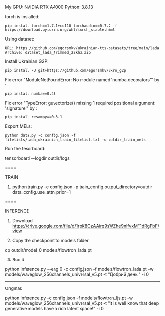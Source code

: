 My GPU: NVIDIA RTX A4000
Python: 3.8.13

torch is installed:

    pip install torch==1.7.1+cu110 torchaudio==0.7.2 -f https://download.pytorch.org/whl/torch_stable.html

Using dataset:

    URL: https://github.com/egorsmkv/ukrainian-tts-datasets/tree/main/lada
    Archive: dataset_lada_trimmed_22khz.zip

Install Ukrainian G2P:

    pip install -U git+https://github.com/egorsmkv/ukro_g2p

Fix error "ModuleNotFoundError: No module named 'numba.decorators'" by :

    pip install numba==0.48

Fix error "TypeError: guvectorize() missing 1 required positional argument: 'signature'" by :

    pip install resampy==0.3.1

Export MELs:

    python data.py -c config.json -f filelists/lada_ukrainian_train_filelist.txt -o outdir_train_mels


Run the tesorboard:

tensorboard --logdir outdir/logs

====


TRAIN

1) python train.py -c config.json -p train_config.output_directory=outdir data_config.use_attn_prior=1



====

INFERENCE

1) Download https://drive.google.com/file/d/1rpK8CzAAirq9sWZhe9nlfvxMF1dRgFbF/view

2) Copy the checkpoint to models folder

cp outdir/model_0 models/flowtron_lada.pt

3) Run it

python inference.py --eng 0 -c config.json -f models/flowtron_lada.pt -w models/waveglow_256channels_universal_v5.pt -t "Добрий день!" -i 0

---

Original:

python inference.py -c config.json -f models/flowtron_ljs.pt -w models/waveglow_256channels_universal_v5.pt -t "It is well know that deep generative models have a rich latent space!" -i 0


